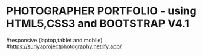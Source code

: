 # PHOTOGRAPHER PORTFOLIO - using HTML5,CSS3 and BOOTSTRAP V4.1
#responsive (laptop,tablet and mobile)
#https://suriyaprojectphotography.netlify.app/
